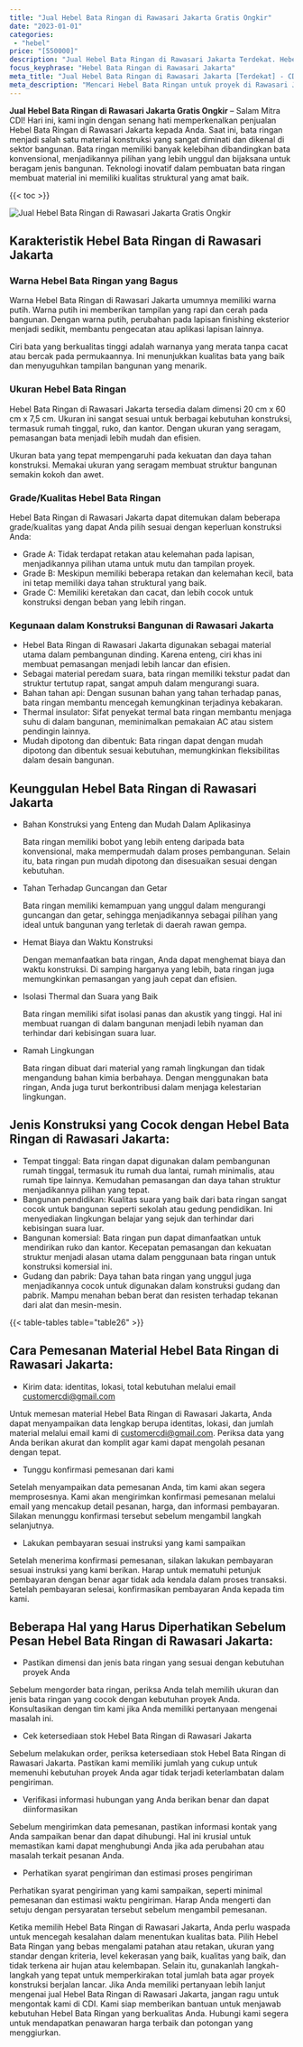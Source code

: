 ```yaml
---
title: "Jual Hebel Bata Ringan di Rawasari Jakarta Gratis Ongkir"
date: "2023-01-01"
categories:
 - "hebel"
price: "[550000]"
description: "Jual Hebel Bata Ringan di Rawasari Jakarta Terdekat. Hebel Bata Ringan ini sering dipakai dalam proyek pembangunan sebagai material dinding yang kuat dan awet. Silakan hubungi kami untuk informasi lebih lanjut."
focus_keyphrase: "Hebel Bata Ringan di Rawasari Jakarta"
meta_title: "Jual Hebel Bata Ringan di Rawasari Jakarta [Terdekat] - CDI"
meta_description: "Mencari Hebel Bata Ringan untuk proyek di Rawasari Jakarta? Kami menawarkan Hebel Bata Ringan berkualitas untuk material dinding. Segera dapatkan penawaran terbaik."
---
```


**Jual Hebel Bata Ringan di Rawasari Jakarta Gratis Ongkir** – Salam Mitra CDI! Hari ini, kami ingin dengan senang hati memperkenalkan penjualan Hebel Bata Ringan di Rawasari Jakarta kepada Anda. Saat ini, bata ringan menjadi salah satu material konstruksi yang sangat diminati dan dikenal di sektor bangunan. Bata ringan memiliki banyak kelebihan dibandingkan bata konvensional, menjadikannya pilihan yang lebih unggul dan bijaksana untuk beragam jenis bangunan. Teknologi inovatif dalam pembuatan bata ringan membuat material ini memiliki kualitas struktural yang amat baik.

{{< toc >}}

![Jual Hebel Bata Ringan di Rawasari Jakarta Gratis Ongkir](/images/hebel/hebel-bataringan-19.jpg)

## Karakteristik Hebel Bata Ringan di Rawasari Jakarta

### Warna Hebel Bata Ringan yang Bagus

Warna Hebel Bata Ringan di Rawasari Jakarta umumnya memiliki warna putih. Warna putih ini memberikan tampilan yang rapi dan cerah pada bangunan. Dengan warna putih, perubahan pada lapisan finishing eksterior menjadi sedikit, membantu pengecatan atau aplikasi lapisan lainnya.

Ciri bata yang berkualitas tinggi adalah warnanya yang merata tanpa cacat atau bercak pada permukaannya. Ini menunjukkan kualitas bata yang baik dan menyuguhkan tampilan bangunan yang menarik.

### Ukuran Hebel Bata Ringan

Hebel Bata Ringan di Rawasari Jakarta tersedia dalam dimensi 20 cm x 60 cm x 7,5 cm. Ukuran ini sangat sesuai untuk berbagai kebutuhan konstruksi, termasuk rumah tinggal, ruko, dan kantor. Dengan ukuran yang seragam, pemasangan bata menjadi lebih mudah dan efisien.

Ukuran bata yang tepat mempengaruhi pada kekuatan dan daya tahan konstruksi. Memakai ukuran yang seragam membuat struktur bangunan semakin kokoh dan awet.

### Grade/Kualitas Hebel Bata Ringan

Hebel Bata Ringan di Rawasari Jakarta dapat ditemukan dalam beberapa grade/kualitas yang dapat Anda pilih sesuai dengan keperluan konstruksi Anda:

*   Grade A: Tidak terdapat retakan atau kelemahan pada lapisan, menjadikannya pilihan utama untuk mutu dan tampilan proyek.
*   Grade B: Meskipun memiliki beberapa retakan dan kelemahan kecil, bata ini tetap memiliki daya tahan struktural yang baik.
*   Grade C: Memiliki keretakan dan cacat, dan lebih cocok untuk konstruksi dengan beban yang lebih ringan.

### Kegunaan dalam Konstruksi Bangunan di Rawasari Jakarta

*   Hebel Bata Ringan di Rawasari Jakarta digunakan sebagai material utama dalam pembangunan dinding. Karena enteng, ciri khas ini membuat pemasangan menjadi lebih lancar dan efisien.
*   Sebagai material peredam suara, bata ringan memiliki tekstur padat dan struktur tertutup rapat, sangat ampuh dalam mengurangi suara.
*   Bahan tahan api: Dengan susunan bahan yang tahan terhadap panas, bata ringan membantu mencegah kemungkinan terjadinya kebakaran.
*   Thermal insulator: Sifat penyekat termal bata ringan membantu menjaga suhu di dalam bangunan, meminimalkan pemakaian AC atau sistem pendingin lainnya.
*   Mudah dipotong dan dibentuk: Bata ringan dapat dengan mudah dipotong dan dibentuk sesuai kebutuhan, memungkinkan fleksibilitas dalam desain bangunan.

## Keunggulan Hebel Bata Ringan di Rawasari Jakarta

*   Bahan Konstruksi yang Enteng dan Mudah Dalam Aplikasinya

    Bata ringan memiliki bobot yang lebih enteng daripada bata konvensional, maka mempermudah dalam proses pembangunan. Selain itu, bata ringan pun mudah dipotong dan disesuaikan sesuai dengan kebutuhan.
*   Tahan Terhadap Guncangan dan Getar

    Bata ringan memiliki kemampuan yang unggul dalam mengurangi guncangan dan getar, sehingga menjadikannya sebagai pilihan yang ideal untuk bangunan yang terletak di daerah rawan gempa.
*   Hemat Biaya dan Waktu Konstruksi

    Dengan memanfaatkan bata ringan, Anda dapat menghemat biaya dan waktu konstruksi. Di samping harganya yang lebih, bata ringan juga memungkinkan pemasangan yang jauh cepat dan efisien.
*   Isolasi Thermal dan Suara yang Baik

    Bata ringan memiliki sifat isolasi panas dan akustik yang tinggi. Hal ini membuat ruangan di dalam bangunan menjadi lebih nyaman dan terhindar dari kebisingan suara luar.
*   Ramah Lingkungan

    Bata ringan dibuat dari material yang ramah lingkungan dan tidak mengandung bahan kimia berbahaya. Dengan menggunakan bata ringan, Anda juga turut berkontribusi dalam menjaga kelestarian lingkungan.

## Jenis Konstruksi yang Cocok dengan Hebel Bata Ringan di Rawasari Jakarta:

*   Tempat tinggal: Bata ringan dapat digunakan dalam pembangunan rumah tinggal, termasuk itu rumah dua lantai, rumah minimalis, atau rumah tipe lainnya. Kemudahan pemasangan dan daya tahan struktur menjadikannya pilihan yang tepat.
*   Bangunan pendidikan: Kualitas suara yang baik dari bata ringan sangat cocok untuk bangunan seperti sekolah atau gedung pendidikan. Ini menyediakan lingkungan belajar yang sejuk dan terhindar dari kebisingan suara luar.
*   Bangunan komersial: Bata ringan pun dapat dimanfaatkan untuk mendirikan ruko dan kantor. Kecepatan pemasangan dan kekuatan struktur menjadi alasan utama dalam penggunaan bata ringan untuk konstruksi komersial ini.
*   Gudang dan pabrik: Daya tahan bata ringan yang unggul juga menjadikannya cocok untuk digunakan dalam konstruksi gudang dan pabrik. Mampu menahan beban berat dan resisten terhadap tekanan dari alat dan mesin-mesin.

{{< table-tables table="table26" >}}

## Cara Pemesanan Material Hebel Bata Ringan di Rawasari Jakarta:

*   Kirim data: identitas, lokasi, total kebutuhan melalui email customercdi@gmail.com

Untuk memesan material Hebel Bata Ringan di Rawasari Jakarta, Anda dapat menyampaikan data lengkap berupa identitas, lokasi, dan jumlah material melalui email kami di customercdi@gmail.com. Periksa data yang Anda berikan akurat dan komplit agar kami dapat mengolah pesanan dengan tepat.
*   Tunggu konfirmasi pemesanan dari kami

Setelah menyampaikan data pemesanan Anda, tim kami akan segera memprosesnya. Kami akan mengirimkan konfirmasi pemesanan melalui email yang mencakup detail pesanan, harga, dan informasi pembayaran. Silakan menunggu konfirmasi tersebut sebelum mengambil langkah selanjutnya.
*   Lakukan pembayaran sesuai instruksi yang kami sampaikan

Setelah menerima konfirmasi pemesanan, silakan lakukan pembayaran sesuai instruksi yang kami berikan. Harap untuk mematuhi petunjuk pembayaran dengan benar agar tidak ada kendala dalam proses transaksi. Setelah pembayaran selesai, konfirmasikan pembayaran Anda kepada tim kami.

## Beberapa Hal yang Harus Diperhatikan Sebelum Pesan Hebel Bata Ringan di Rawasari Jakarta:

*   Pastikan dimensi dan jenis bata ringan yang sesuai dengan kebutuhan proyek Anda

Sebelum mengorder bata ringan, periksa Anda telah memilih ukuran dan jenis bata ringan yang cocok dengan kebutuhan proyek Anda. Konsultasikan dengan tim kami jika Anda memiliki pertanyaan mengenai masalah ini.
*   Cek ketersediaan stok Hebel Bata Ringan di Rawasari Jakarta

Sebelum melakukan order, periksa ketersediaan stok Hebel Bata Ringan di Rawasari Jakarta. Pastikan kami memiliki jumlah yang cukup untuk memenuhi kebutuhan proyek Anda agar tidak terjadi keterlambatan dalam pengiriman.
*   Verifikasi informasi hubungan yang Anda berikan benar dan dapat diinformasikan

Sebelum mengirimkan data pemesanan, pastikan informasi kontak yang Anda sampaikan benar dan dapat dihubungi. Hal ini krusial untuk memastikan kami dapat menghubungi Anda jika ada perubahan atau masalah terkait pesanan Anda.
*   Perhatikan syarat pengiriman dan estimasi proses pengiriman

Perhatikan syarat pengiriman yang kami sampaikan, seperti minimal pemesanan dan estimasi waktu pengiriman. Harap Anda mengerti dan setuju dengan persyaratan tersebut sebelum mengambil pemesanan.

Ketika memilih Hebel Bata Ringan di Rawasari Jakarta, Anda perlu waspada untuk mencegah kesalahan dalam menentukan kualitas bata. Pilih Hebel Bata Ringan yang bebas mengalami patahan atau retakan, ukuran yang standar dengan kriteria, level kekerasan yang baik, kualitas yang baik, dan tidak terkena air hujan atau kelembapan. Selain itu, gunakanlah langkah-langkah yang tepat untuk memperkirakan total jumlah bata agar proyek konstruksi berjalan lancar. Jika Anda memiliki pertanyaan lebih lanjut mengenai jual Hebel Bata Ringan di Rawasari Jakarta, jangan ragu untuk mengontak kami di CDI. Kami siap memberikan bantuan untuk menjawab kebutuhan Hebel Bata Ringan yang berkualitas Anda. Hubungi kami segera untuk mendapatkan penawaran harga terbaik dan potongan yang menggiurkan.